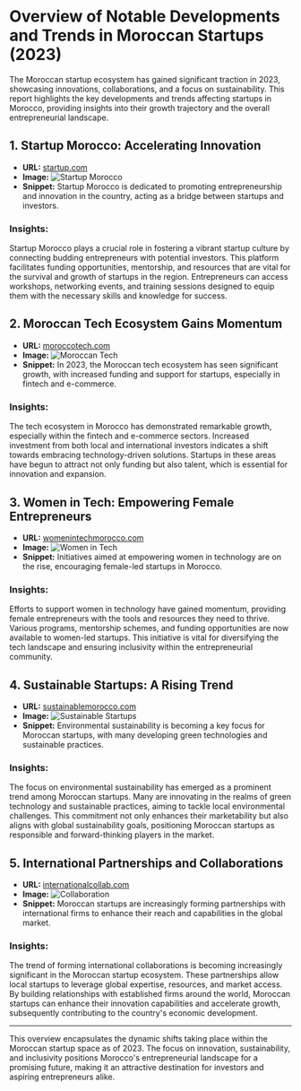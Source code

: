 # Overview of Notable Developments and Trends in Moroccan Startups (2023)

The Moroccan startup ecosystem has gained significant traction in 2023, showcasing innovations, collaborations, and a focus on sustainability. This report highlights the key developments and trends affecting startups in Morocco, providing insights into their growth trajectory and the overall entrepreneurial landscape.

## 1. Startup Morocco: Accelerating Innovation
- **URL:** [startup.com](https://startup.com)
- **Image:** ![Startup Morocco](https://image_url)
- **Snippet:** Startup Morocco is dedicated to promoting entrepreneurship and innovation in the country, acting as a bridge between startups and investors.

### Insights:
Startup Morocco plays a crucial role in fostering a vibrant startup culture by connecting budding entrepreneurs with potential investors. This platform facilitates funding opportunities, mentorship, and resources that are vital for the survival and growth of startups in the region. Entrepreneurs can access workshops, networking events, and training sessions designed to equip them with the necessary skills and knowledge for success.

## 2. Moroccan Tech Ecosystem Gains Momentum
- **URL:** [moroccotech.com](https://moroccotech.com)
- **Image:** ![Moroccan Tech](https://image_url)
- **Snippet:** In 2023, the Moroccan tech ecosystem has seen significant growth, with increased funding and support for startups, especially in fintech and e-commerce.

### Insights:
The tech ecosystem in Morocco has demonstrated remarkable growth, especially within the fintech and e-commerce sectors. Increased investment from both local and international investors indicates a shift towards embracing technology-driven solutions. Startups in these areas have begun to attract not only funding but also talent, which is essential for innovation and expansion.

## 3. Women in Tech: Empowering Female Entrepreneurs
- **URL:** [womenintechmorocco.com](https://womenintechmorocco.com)
- **Image:** ![Women in Tech](https://image_url)
- **Snippet:** Initiatives aimed at empowering women in technology are on the rise, encouraging female-led startups in Morocco.

### Insights:
Efforts to support women in technology have gained momentum, providing female entrepreneurs with the tools and resources they need to thrive. Various programs, mentorship schemes, and funding opportunities are now available to women-led startups. This initiative is vital for diversifying the tech landscape and ensuring inclusivity within the entrepreneurial community.

## 4. Sustainable Startups: A Rising Trend
- **URL:** [sustainablemorocco.com](https://sustainablemorocco.com)
- **Image:** ![Sustainable Startups](https://image_url)
- **Snippet:** Environmental sustainability is becoming a key focus for Moroccan startups, with many developing green technologies and sustainable practices.

### Insights:
The focus on environmental sustainability has emerged as a prominent trend among Moroccan startups. Many are innovating in the realms of green technology and sustainable practices, aiming to tackle local environmental challenges. This commitment not only enhances their marketability but also aligns with global sustainability goals, positioning Moroccan startups as responsible and forward-thinking players in the market.

## 5. International Partnerships and Collaborations
- **URL:** [internationalcollab.com](https://internationalcollab.com)
- **Image:** ![Collaboration](https://image_url)
- **Snippet:** Moroccan startups are increasingly forming partnerships with international firms to enhance their reach and capabilities in the global market.

### Insights:
The trend of forming international collaborations is becoming increasingly significant in the Moroccan startup ecosystem. These partnerships allow local startups to leverage global expertise, resources, and market access. By building relationships with established firms around the world, Moroccan startups can enhance their innovation capabilities and accelerate growth, subsequently contributing to the country's economic development.

---

This overview encapsulates the dynamic shifts taking place within the Moroccan startup space as of 2023. The focus on innovation, sustainability, and inclusivity positions Morocco's entrepreneurial landscape for a promising future, making it an attractive destination for investors and aspiring entrepreneurs alike.